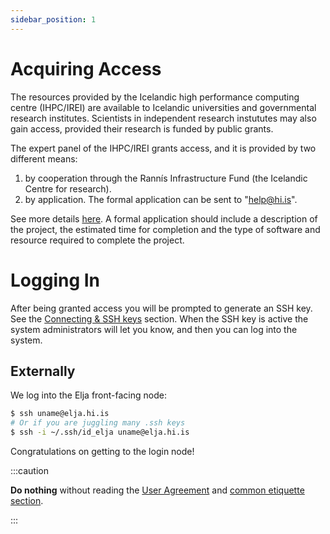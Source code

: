 ```yaml
---
sidebar_position: 1
---
```


# Acquiring Access

The resources provided by the Icelandic high performance computing centre (IHPC/IREI) are available to 
Icelandic universities and governmental research institutes. Scientists in independent 
research instututes may also gain access, provided their research is funded by public grants.

The expert panel of the IHPC/IREI grants access, and it is provided by two different means:

1. by cooperation through the Rannís Infrastructure Fund (the Icelandic Centre for research).
2. by application. The formal application can be sent to "help@hi.is".

See more details [here](./files/rulesandreg-v1-2.pdf). A formal application should include a description of the project, the estimated time for completion and the type of software and resource required to complete the project. 

# Logging In

After being granted access you will be prompted to generate an SSH key. See the [Connecting & SSH keys](./connecting/01_general.md) section. When the SSH key is active the system administrators will let you know, and then you can log into the system.

## Externally
We log into the Elja front-facing node:

```bash
$ ssh uname@elja.hi.is
# Or if you are juggling many .ssh keys
$ ssh -i ~/.ssh/id_elja uname@elja.hi.is
```

Congratulations on getting to the login node! 

:::caution

**Do nothing** without reading the [User Agreement](./files/useragree-v1-3.pdf) and [common etiquette section](./common/02_etiquette.md).

:::
